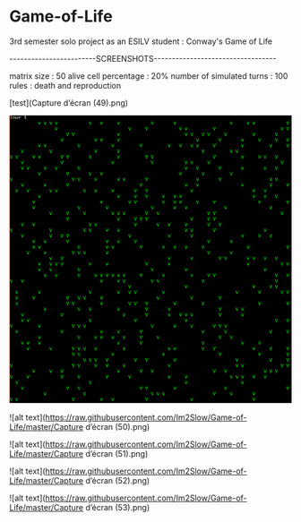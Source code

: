 # Game-of-Life

3rd semester solo project as an ESILV student : Conway's Game of Life

------------------------SCREENSHOTS----------------------------------

matrix size : 50 
alive cell percentage : 20%
number of simulated turns : 100
rules : death and reproduction

[test](Capture d’écran (49).png)




![alt text](https://raw.githubusercontent.com/Im2Slow/Game-of-Life/master/tour1.png)







![alt text](https://raw.githubusercontent.com/Im2Slow/Game-of-Life/master/Capture d’écran (50).png)







![alt text](https://raw.githubusercontent.com/Im2Slow/Game-of-Life/master/Capture d’écran (51).png)







![alt text](https://raw.githubusercontent.com/Im2Slow/Game-of-Life/master/Capture d’écran (52).png)






![alt text](https://raw.githubusercontent.com/Im2Slow/Game-of-Life/master/Capture d’écran (53).png)
